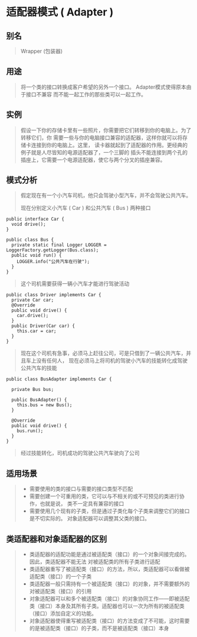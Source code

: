 # 适配器模式 ( Adapter )
  
## 别名

> Wrapper (包装器)

## 用途

> 将一个类的接口转换成客户希望的另外一个接口。 Adapter模式使得原本由于接口不兼容
  而不能一起工作的那些类可以一起工作。

## 实例

> 假设一下你的存储卡里有一些照片，你需要把它们转移到你的电脑上。为了转移它们，你
需要一些与你的电脑接口兼容的适配器，这样你就可以将存储卡连接到你的电脑上。这里，
读卡器就起到了适配器的作用。更经典的例子就是人尽皆知的电源适配器了，一个三脚的
插头不能连接到两个孔的插座上，它需要一个电源适配器，使它与两个分叉的插座兼容。

## 模式分析

> 假定现在有一个小汽车司机，他只会驾驶小型汽车，并不会驾驶公共汽车。
>
> 现在分别定义小汽车 ( Car ) 和公共汽车 ( Bus ) 两种接口

```
public interface Car {
  void drive();
}

public class Bus {
  private static final Logger LOGGER = LoggerFactory.getLogger(Bus.class);
  public void run() {
    LOGGER.info("公共汽车在行驶");
  }
}
```
> 这个司机需要获得一辆小汽车才能进行驾驶活动

```
public class Driver implements Car {
  private Car car;
  @Override
  public void drive() {
    car.drive();
  }
  public Driver(Car car) {
    this.car = car;
  }
}
```
> 现在这个司机有急事，必须马上赶往公司，可是只借到了一辆公共汽车，并且车上没有任何人，
现在必须马上将司机的驾驶小汽车的技能转化成驾驶公共汽车的技能

```
public class BusAdapter implements Car {

  private Bus bus;

  public BusAdapter() {
    this.bus = new Bus();
  }

  @Override
  public void drive() {
    bus.run();
  }
}
```
> 经过技能转化，司机成功的驾驶公共汽车驶向了公司

## 适用场景

>* 需要使用的类的接口与需要的接口类型不匹配
>* 需要创建一个可重用的类，它可以与不相关的或不可预见的类进行协作，也就是说，
类不一定具有兼容的接口
>* 需要使用几个现有的子类，但是通过子类化每个子类来调整它们的接口是不切实际的。
对象适配器可以调整其父类的接口。

## 类适配器和对象适配器的区别

>* 类适配器的适配功能是通过被适配类（接口）的一个对象间接完成的。因此，类适配器不能无法
对被适配类的所有子类进行适配
>* 类适配器重写了被适配类（接口）的方法，所以，类适配器可以看做被适配类（接口）的一个子类
>* 类适配器一般只需持有一个被适配类（接口）的对象，并不需要额外的对被适配类（接口）的引用
>* 对象适配器可以和多个被适配类（接口）的对象协同工作——即被适配类（接口）本身及其所有子类。适配器也可以一次为所有的被适配类（接口）添加自定义的功能。
>* 对象适配器使得重写被适配类（接口）的方法变成了不可能，这时需要的是被适配类（接口）的子类，而不是被适配类（接口）本身
